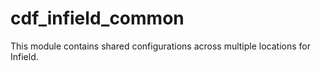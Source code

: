 # cdf_infield_common

This module contains shared configurations across multiple locations for Infield. 
